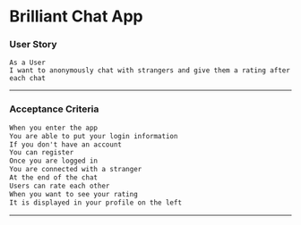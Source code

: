 # Brilliant Chat App

### User Story

```
As a User
I want to anonymously chat with strangers and give them a rating after each chat

```

---

### Acceptance Criteria

```md
When you enter the app
You are able to put your login information
If you don't have an account
You can register
Once you are logged in
You are connected with a stranger
At the end of the chat
Users can rate each other
When you want to see your rating
It is displayed in your profile on the left

```

---
